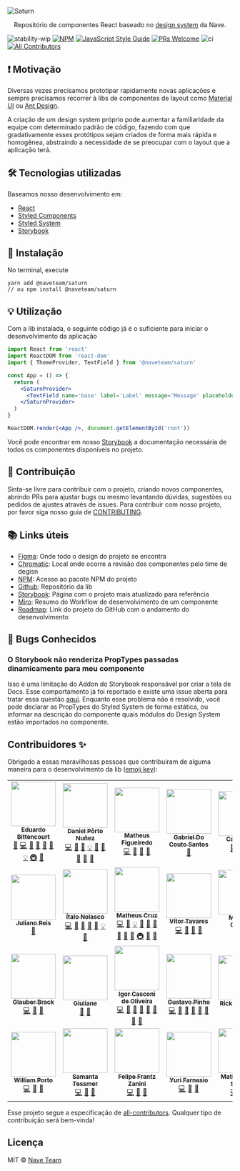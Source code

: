 ![Saturn](https://github.com/naveteam/saturn/blob/assets/header.png?raw=true)

<p align="center">Repositório de componentes React baseado no <a href='https://www.figma.com/file/O3bKxIcsj2rc1FNIRclJyT/Design-System'>design system</a> da Nave.</p>

![stability-wip](https://img.shields.io/badge/stability-work_in_progress-lightgrey.svg)
[![NPM](https://img.shields.io/npm/v/@naveteam/saturn.svg)](https://www.npmjs.com/package/@naveteam/saturn)
[![JavaScript Style Guide](https://img.shields.io/badge/code_style-standard-brightgreen.svg)](https://standardjs.com)
[![PRs Welcome](https://img.shields.io/badge/PRs-welcome-brightgreen.svg?style=flat)](http://makeapullrequest.com)
![ci](https://github.com/naveteam/saturn/workflows/ci/badge.svg)
[![All Contributors](https://img.shields.io/github/all-contributors/naveteam/saturn/main)](#contributors-)

## ❗️ Motivação

Diversas vezes precisamos prototipar rapidamente novas aplicações e sempre precisamos recorrer à libs de componentes de layout como [Material UI](https://material-ui.com/pt/) ou [Ant Design](https://ant.design/).

A criação de um design system próprio pode aumentar a familiaridade da equipe com determinado padrão de código, fazendo com que gradativamente esses protótipos sejam criados de forma mais rápida e homogênea, abstraindo a necessidade de se preocupar com o layout que a aplicação terá.

## 🛠 Tecnologias utilizadas

Baseamos nosso desenvolvimento em:

- [React](https://reactjs.org/)
- [Styled Components](https://www.styled-components.com/)
- [Styled System](https://styled-system.com/)
- [Storybook](https://github.com/storybooks/storybook)

## 🚀 Instalação

No terminal, execute

```shell
yarn add @naveteam/saturn
// ou npm install @naveteam/saturn
```

## 💡 Utilização

Com a lib instalada, o seguinte código já é o suficiente para iniciar o desenvolvimento da aplicação

```jsx
import React from 'react'
import ReactDOM from 'react-dom'
import { ThemeProvider, TextField } from '@naveteam/saturn'

const App = () => {
  return (
    <SaturnProvider>
      <TextField name='base' label='Label' message='Message' placeholder='Placeholder' />
    </SaturnProvider>
  )
}

ReactDOM.render(<App />, document.getElementById('root'))
```

Você pode encontrar em nosso [Storybook](https://saturn.nave.rs) a documentação necessária de todos os componentes disponíveis no projeto.

## 🤝 Contribuição

Sinta-se livre para contribuir com o projeto, criando novos componentes, abrindo PRs para ajustar bugs ou mesmo levantando dúvidas, sugestões ou pedidos de ajustes através de issues. Para contribuir com nosso projeto, por favor siga nosso guia de [CONTRIBUTING](CONTRIBUTING.md).

## 📚 Links úteis

- [Figma](https://www.figma.com/file/O3bKxIcsj2rc1FNIRclJyT/Design-System): Onde todo o design do projeto se encontra
- [Chromatic](https://www.chromatic.com/builds?appId=5ee911f58891670022043e8a): Local onde ocorre a revisão dos componentes pelo time de degisn
- [NPM](https://www.npmjs.com/package/@naveteam/saturn): Acesso ao pacote NPM do projeto
- [Github](https://github.com/naveteam/saturn): Repositório da lib
- [Storybook](https://saturn.nave.rs): Página com o projeto mais atualizado para referência
- [Miro](https://miro.com/app/board/o9J_kqytVp0=): Resumo do Workflow de desenvolvimento de um componente
- [Roadmap](https://github.com/naveteam/saturn/projects/2): Link do projeto do GitHub com o andamento do desenvolvimento

## 🐛 Bugs Conhecidos

### O Storybook não renderiza PropTypes passadas dinamicamente para meu componente

Isso é uma limitação do Addon do Storybook responsável por criar a tela de Docs. Esse comportamento já foi reportado e existe uma issue aberta para tratar essa questão [aqui](https://github.com/storybookjs/storybook/issues/10536). Enquanto esse problema não é resolvido, você pode declarar as PropTypes do Styled System de forma estática, ou informar na descrição do componente quais módulos do Design System estão importados no componente.

## Contribuidores ✨

Obrigado a essas maravilhosas pessoas que contribuíram de alguma maneira para o desenvolvimento da lib ([emoji key](https://allcontributors.org/docs/en/emoji-key)):

<!-- ALL-CONTRIBUTORS-LIST:START - Do not remove or modify this section -->
<!-- prettier-ignore-start -->
<!-- markdownlint-disable -->
<table>
  <tr>
    <td align="center"><a href="http://bittencourt.dev"><img src="https://avatars1.githubusercontent.com/u/25224459?v=4?s=100" width="100px;" alt=""/><br /><sub><b>Eduardo Bittencourt</b></sub></a><br /><a href="https://github.com/naveteam/saturn/commits?author=eduardobittencourt" title="Documentation">📖</a> <a href="https://github.com/naveteam/saturn/commits?author=eduardobittencourt" title="Code">💻</a> <a href="#ideas-eduardobittencourt" title="Ideas, Planning, & Feedback">🤔</a> <a href="#maintenance-eduardobittencourt" title="Maintenance">🚧</a> <a href="https://github.com/naveteam/saturn/pulls?q=is%3Apr+reviewed-by%3Aeduardobittencourt" title="Reviewed Pull Requests">👀</a> <a href="https://github.com/naveteam/saturn/issues?q=author%3Aeduardobittencourt" title="Bug reports">🐛</a> <a href="#example-eduardobittencourt" title="Examples">💡</a> <a href="#infra-eduardobittencourt" title="Infrastructure (Hosting, Build-Tools, etc)">🚇</a> <a href="#talk-eduardobittencourt" title="Talks">📢</a></td>
    <td align="center"><a href="https://github.com/dpnunez"><img src="https://avatars2.githubusercontent.com/u/46852072?v=4?s=100" width="100px;" alt=""/><br /><sub><b>Daniel Pôrto Nuñez</b></sub></a><br /><a href="https://github.com/naveteam/saturn/commits?author=dpnunez" title="Code">💻</a> <a href="https://github.com/naveteam/saturn/issues?q=author%3Adpnunez" title="Bug reports">🐛</a> <a href="https://github.com/naveteam/saturn/commits?author=dpnunez" title="Documentation">📖</a> <a href="#example-dpnunez" title="Examples">💡</a> <a href="#ideas-dpnunez" title="Ideas, Planning, & Feedback">🤔</a> <a href="#maintenance-dpnunez" title="Maintenance">🚧</a> <a href="https://github.com/naveteam/saturn/pulls?q=is%3Apr+reviewed-by%3Adpnunez" title="Reviewed Pull Requests">👀</a> <a href="#research-dpnunez" title="Research">🔬</a> <a href="#projectManagement-dpnunez" title="Project Management">📆</a></td>
    <td align="center"><a href="https://github.com/mathfigue"><img src="https://avatars2.githubusercontent.com/u/51998795?v=4?s=100" width="100px;" alt=""/><br /><sub><b>Matheus Figueiredo</b></sub></a><br /><a href="https://github.com/naveteam/saturn/commits?author=mathfigue" title="Code">💻</a> <a href="#ideas-mathfigue" title="Ideas, Planning, & Feedback">🤔</a> <a href="#maintenance-mathfigue" title="Maintenance">🚧</a> <a href="https://github.com/naveteam/saturn/pulls?q=is%3Apr+reviewed-by%3Amathfigue" title="Reviewed Pull Requests">👀</a></td>
    <td align="center"><a href="https://github.com/gabrieldocouto"><img src="https://avatars0.githubusercontent.com/u/40507979?v=4?s=100" width="100px;" alt=""/><br /><sub><b>Gabriel Do Couto Santos</b></sub></a><br /><a href="https://github.com/naveteam/saturn/commits?author=gabrieldocouto" title="Documentation">📖</a></td>
    <td align="center"><a href="http://caaiosb.github.io"><img src="https://avatars0.githubusercontent.com/u/34246280?v=4?s=100" width="100px;" alt=""/><br /><sub><b>Caio Silva</b></sub></a><br /><a href="https://github.com/naveteam/saturn/issues?q=author%3ACaaioSB" title="Bug reports">🐛</a> <a href="https://github.com/naveteam/saturn/commits?author=CaaioSB" title="Documentation">📖</a> <a href="#content-CaaioSB" title="Content">🖋</a></td>
    <td align="center"><a href="http://thiagonunesbatista.github.io"><img src="https://avatars3.githubusercontent.com/u/67487679?v=4?s=100" width="100px;" alt=""/><br /><sub><b>Thiago Nunes Batista</b></sub></a><br /><a href="https://github.com/naveteam/saturn/commits?author=thiagonunesbatista" title="Code">💻</a> <a href="https://github.com/naveteam/saturn/commits?author=thiagonunesbatista" title="Documentation">📖</a> <a href="#example-thiagonunesbatista" title="Examples">💡</a></td>
    <td align="center"><a href="https://github.com/rbschumacher"><img src="https://avatars2.githubusercontent.com/u/54547117?v=4?s=100" width="100px;" alt=""/><br /><sub><b>Rafael Schumacher</b></sub></a><br /><a href="https://github.com/naveteam/saturn/commits?author=rbschumacher" title="Code">💻</a> <a href="https://github.com/naveteam/saturn/commits?author=rbschumacher" title="Documentation">📖</a> <a href="#example-rbschumacher" title="Examples">💡</a> <a href="https://github.com/naveteam/saturn/pulls?q=is%3Apr+reviewed-by%3Arbschumacher" title="Reviewed Pull Requests">👀</a></td>
  </tr>
  <tr>
    <td align="center"><a href="https://www.linkedin.com/in/juliano-reis-2ab203142/"><img src="https://avatars0.githubusercontent.com/u/30237272?v=4?s=100" width="100px;" alt=""/><br /><sub><b>Juliano Reis</b></sub></a><br /><a href="https://github.com/naveteam/saturn/pulls?q=is%3Apr+reviewed-by%3Ajulianoddreis" title="Reviewed Pull Requests">👀</a></td>
    <td align="center"><a href="https://github.com/italonolasco"><img src="https://avatars0.githubusercontent.com/u/19333230?v=4?s=100" width="100px;" alt=""/><br /><sub><b>Ítalo Nolasco</b></sub></a><br /><a href="https://github.com/naveteam/saturn/commits?author=italonolasco" title="Code">💻</a> <a href="#maintenance-italonolasco" title="Maintenance">🚧</a> <a href="#talk-italonolasco" title="Talks">📢</a> <a href="#projectManagement-italonolasco" title="Project Management">📆</a> <a href="https://github.com/naveteam/saturn/pulls?q=is%3Apr+reviewed-by%3Aitalonolasco" title="Reviewed Pull Requests">👀</a> <a href="#example-italonolasco" title="Examples">💡</a> <a href="#ideas-italonolasco" title="Ideas, Planning, & Feedback">🤔</a></td>
    <td align="center"><a href="https://www.linkedin.com/in/matheus-cruz-54204b185/"><img src="https://avatars3.githubusercontent.com/u/33552730?v=4?s=100" width="100px;" alt=""/><br /><sub><b>Matheus Cruz</b></sub></a><br /><a href="https://github.com/naveteam/saturn/commits?author=devSiso" title="Code">💻</a> <a href="https://github.com/naveteam/saturn/commits?author=devSiso" title="Documentation">📖</a> <a href="#example-devSiso" title="Examples">💡</a> <a href="#maintenance-devSiso" title="Maintenance">🚧</a> <a href="https://github.com/naveteam/saturn/pulls?q=is%3Apr+reviewed-by%3AdevSiso" title="Reviewed Pull Requests">👀</a> <a href="#business-devSiso" title="Business development">💼</a> <a href="#ideas-devSiso" title="Ideas, Planning, & Feedback">🤔</a> <a href="#projectManagement-devSiso" title="Project Management">📆</a> <a href="#talk-devSiso" title="Talks">📢</a> <a href="#infra-devSiso" title="Infrastructure (Hosting, Build-Tools, etc)">🚇</a> <a href="#research-devSiso" title="Research">🔬</a> <a href="https://github.com/naveteam/saturn/issues?q=author%3AdevSiso" title="Bug reports">🐛</a></td>
    <td align="center"><a href="https://github.com/vitorwtavares"><img src="https://avatars3.githubusercontent.com/u/60239852?v=4?s=100" width="100px;" alt=""/><br /><sub><b>Vítor Tavares</b></sub></a><br /><a href="https://github.com/naveteam/saturn/commits?author=vitorwtavares" title="Code">💻</a> <a href="#maintenance-vitorwtavares" title="Maintenance">🚧</a> <a href="https://github.com/naveteam/saturn/pulls?q=is%3Apr+reviewed-by%3Avitorwtavares" title="Reviewed Pull Requests">👀</a> <a href="https://github.com/naveteam/saturn/commits?author=vitorwtavares" title="Documentation">📖</a></td>
    <td align="center"><a href="https://www.linkedin.com/in/coelhomariana/"><img src="https://avatars.githubusercontent.com/u/42039627?v=4?s=100" width="100px;" alt=""/><br /><sub><b>Mariana Coelho</b></sub></a><br /><a href="https://github.com/naveteam/saturn/commits?author=coelhomariana" title="Code">💻</a> <a href="https://github.com/naveteam/saturn/commits?author=coelhomariana" title="Documentation">📖</a></td>
    <td align="center"><a href="https://github.com/eduardaconde"><img src="https://avatars.githubusercontent.com/u/46696000?v=4?s=100" width="100px;" alt=""/><br /><sub><b>Eduarda Eisfeld Conde</b></sub></a><br /><a href="https://github.com/naveteam/saturn/commits?author=eduardaconde" title="Code">💻</a> <a href="https://github.com/naveteam/saturn/commits?author=eduardaconde" title="Documentation">📖</a></td>
    <td align="center"><a href="https://www.twitter.com/jpbretanha"><img src="https://avatars.githubusercontent.com/u/7989125?v=4?s=100" width="100px;" alt=""/><br /><sub><b>João Pedro Bretanha</b></sub></a><br /><a href="https://github.com/naveteam/saturn/commits?author=jpbretanha" title="Code">💻</a> <a href="https://github.com/naveteam/saturn/commits?author=jpbretanha" title="Documentation">📖</a> <a href="#ideas-jpbretanha" title="Ideas, Planning, & Feedback">🤔</a> <a href="#maintenance-jpbretanha" title="Maintenance">🚧</a> <a href="https://github.com/naveteam/saturn/issues?q=author%3Ajpbretanha" title="Bug reports">🐛</a></td>
  </tr>
  <tr>
    <td align="center"><a href="http://glauber@brack.com.br"><img src="https://avatars.githubusercontent.com/u/57924169?v=4?s=100" width="100px;" alt=""/><br /><sub><b>Glauber Brack</b></sub></a><br /><a href="https://github.com/naveteam/saturn/commits?author=glauberbrack" title="Code">💻</a> <a href="#maintenance-glauberbrack" title="Maintenance">🚧</a> <a href="https://github.com/naveteam/saturn/issues?q=author%3Aglauberbrack" title="Bug reports">🐛</a></td>
    <td align="center"><a href="https://www.linkedin.com/in/giuliane-oliveira-a3590316b/"><img src="https://avatars.githubusercontent.com/u/38573412?v=4?s=100" width="100px;" alt=""/><br /><sub><b>Giuliane</b></sub></a><br /><a href="#maintenance-GiulianeOliveira" title="Maintenance">🚧</a> <a href="https://github.com/naveteam/saturn/issues?q=author%3AGiulianeOliveira" title="Bug reports">🐛</a></td>
    <td align="center"><a href="https://github.com/igorcasconi"><img src="https://avatars.githubusercontent.com/u/37385365?v=4?s=100" width="100px;" alt=""/><br /><sub><b>Igor Casconi de Oliveira</b></sub></a><br /><a href="https://github.com/naveteam/saturn/commits?author=igorcasconi" title="Code">💻</a> <a href="https://github.com/naveteam/saturn/commits?author=igorcasconi" title="Documentation">📖</a> <a href="https://github.com/naveteam/saturn/pulls?q=is%3Apr+reviewed-by%3Aigorcasconi" title="Reviewed Pull Requests">👀</a> <a href="#projectManagement-igorcasconi" title="Project Management">📆</a> <a href="#maintenance-igorcasconi" title="Maintenance">🚧</a> <a href="#research-igorcasconi" title="Research">🔬</a> <a href="#ideas-igorcasconi" title="Ideas, Planning, & Feedback">🤔</a> <a href="https://github.com/naveteam/saturn/issues?q=author%3Aigorcasconi" title="Bug reports">🐛</a></td>
    <td align="center"><a href="https://github.com/gcdpinho"><img src="https://avatars.githubusercontent.com/u/12126109?v=4?s=100" width="100px;" alt=""/><br /><sub><b>Gustavo Pinho</b></sub></a><br /><a href="https://github.com/naveteam/saturn/commits?author=gcdpinho" title="Code">💻</a> <a href="https://github.com/naveteam/saturn/commits?author=gcdpinho" title="Documentation">📖</a> <a href="https://github.com/naveteam/saturn/pulls?q=is%3Apr+reviewed-by%3Agcdpinho" title="Reviewed Pull Requests">👀</a> <a href="#maintenance-gcdpinho" title="Maintenance">🚧</a> <a href="#ideas-gcdpinho" title="Ideas, Planning, & Feedback">🤔</a> <a href="https://github.com/naveteam/saturn/issues?q=author%3Agcdpinho" title="Bug reports">🐛</a></td>
    <td align="center"><a href="https://www.linkedin.com/in/rickyalmeidadev"><img src="https://avatars.githubusercontent.com/u/60705947?v=4?s=100" width="100px;" alt=""/><br /><sub><b>Ricky Almeida</b></sub></a><br /><a href="https://github.com/naveteam/saturn/pulls?q=is%3Apr+reviewed-by%3Arickyalmeidadev" title="Reviewed Pull Requests">👀</a></td>
    <td align="center"><a href="https://github.com/Carrilhos"><img src="https://avatars.githubusercontent.com/u/48035917?v=4?s=100" width="100px;" alt=""/><br /><sub><b>Gabriel Oliveira Carrilhos</b></sub></a><br /><a href="https://github.com/naveteam/saturn/commits?author=Carrilhos" title="Code">💻</a> <a href="#maintenance-Carrilhos" title="Maintenance">🚧</a> <a href="https://github.com/naveteam/saturn/pulls?q=is%3Apr+reviewed-by%3ACarrilhos" title="Reviewed Pull Requests">👀</a></td>
    <td align="center"><a href="https://www.linkedin.com/in/gabriel-ribeiro-8737021a6/"><img src="https://avatars.githubusercontent.com/u/45475094?v=4?s=100" width="100px;" alt=""/><br /><sub><b>Gabriel Ribeiro</b></sub></a><br /><a href="https://github.com/naveteam/saturn/commits?author=ghblue" title="Code">💻</a> <a href="#maintenance-ghblue" title="Maintenance">🚧</a> <a href="https://github.com/naveteam/saturn/pulls?q=is%3Apr+reviewed-by%3Aghblue" title="Reviewed Pull Requests">👀</a></td>
  </tr>
  <tr>
    <td align="center"><a href="https://github.com/powilliam"><img src="https://avatars.githubusercontent.com/u/55867831?v=4?s=100" width="100px;" alt=""/><br /><sub><b>William Porto</b></sub></a><br /><a href="https://github.com/naveteam/saturn/commits?author=powilliam" title="Code">💻</a> <a href="#maintenance-powilliam" title="Maintenance">🚧</a> <a href="https://github.com/naveteam/saturn/pulls?q=is%3Apr+reviewed-by%3Apowilliam" title="Reviewed Pull Requests">👀</a></td>
    <td align="center"><a href="http://Tessmer"><img src="https://avatars.githubusercontent.com/u/70981644?v=4?s=100" width="100px;" alt=""/><br /><sub><b>Samanta Tessmer</b></sub></a><br /><a href="https://github.com/naveteam/saturn/commits?author=Tessmer" title="Code">💻</a> <a href="#maintenance-Tessmer" title="Maintenance">🚧</a> <a href="https://github.com/naveteam/saturn/pulls?q=is%3Apr+reviewed-by%3ATessmer" title="Reviewed Pull Requests">👀</a></td>
    <td align="center"><a href="https://ffzanini.github.io/"><img src="https://avatars.githubusercontent.com/u/20977822?v=4?s=100" width="100px;" alt=""/><br /><sub><b>Felipe Frantz Zanini</b></sub></a><br /><a href="https://github.com/naveteam/saturn/commits?author=ffzanini" title="Code">💻</a> <a href="#maintenance-ffzanini" title="Maintenance">🚧</a> <a href="https://github.com/naveteam/saturn/pulls?q=is%3Apr+reviewed-by%3Affzanini" title="Reviewed Pull Requests">👀</a></td>
    <td align="center"><a href="https://github.com/YuriFarnesio"><img src="https://avatars.githubusercontent.com/u/45167583?v=4?s=100" width="100px;" alt=""/><br /><sub><b>Yuri Farnesio</b></sub></a><br /><a href="https://github.com/naveteam/saturn/commits?author=YuriFarnesio" title="Code">💻</a> <a href="#maintenance-YuriFarnesio" title="Maintenance">🚧</a> <a href="https://github.com/naveteam/saturn/issues?q=author%3AYuriFarnesio" title="Bug reports">🐛</a></td>
    <td align="center"><a href="https://github.com/matheusdoedev"><img src="https://avatars.githubusercontent.com/u/58111490?v=4?s=100" width="100px;" alt=""/><br /><sub><b>Matheus do É Santos</b></sub></a><br /><a href="https://github.com/naveteam/saturn/commits?author=matheusdoedev" title="Code">💻</a> <a href="#maintenance-matheusdoedev" title="Maintenance">🚧</a> <a href="https://github.com/naveteam/saturn/issues?q=author%3Amatheusdoedev" title="Bug reports">🐛</a></td>
  </tr>
</table>

<!-- markdownlint-restore -->
<!-- prettier-ignore-end -->

<!-- ALL-CONTRIBUTORS-LIST:END -->

Esse projeto segue a especificação de [all-contributors](https://github.com/all-contributors/all-contributors). Qualquer tipo de contribuição será bem-vinda!

## Licença

MIT © [Nave Team](https://github.com/naveteam)
